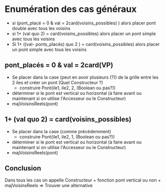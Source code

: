 # Enumération des cas généraux

- si (pont_placé = 0 & val = 2card(voisins_possibles) ) alors placer pont double avec tous les voisins
- si 1+ (val quo 2) = card(voisins_possibles) alors placer un pont simple avec tous les voisins
- Si 1+ ((val- ponts_placés) quo 2 ) = card(voisins_possibles) alors placer un pont simple avec tous les voisins


## pont_placés = 0 & val = 2card(VP)
- Se placer dans la case (peut en avoir plusieurs (?)) de la grille entre les 2 iles et créer un pont (Quel Constructeur ?)
    - construire Pont(ile1, ile2, 2, (Boolean ou pas?))
- déterminer si le pont est vertical ou horizontal (à faire avant ou maintenant si on utilise l'Accesseur ou le Constructeur)
- majVoisinsReels(pont)

## 1+ (val quo 2) = card(voisins_possibles)
- Se placer dans la case (comme précédemment)
    - construire Pont(ile1, ile2, 1, (Boolean ou pas?))
- déterminer si le pont est vertical ou horizontal (à faire avant ou maintenant si on utilise l'Accesseur ou le Constructeur)
- majVoisinsReels(pont)


## Conclusion
Dans tous les cas on appelle Constructeur + fonction pont vertical ou non + majVoisinsReels => Trouver une alternative
